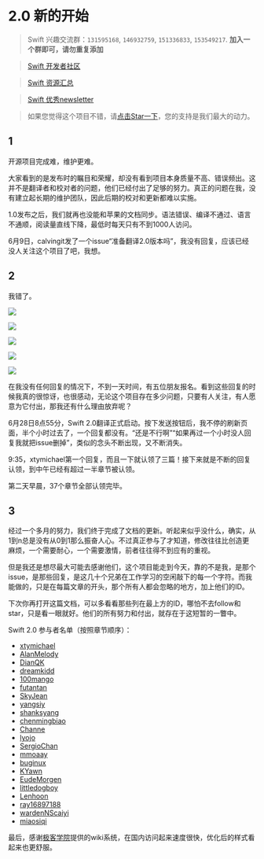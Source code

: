 # 2.0 新的开始	

> Swift 兴趣交流群：`131595168`, `146932759`, `151336833`, `153549217`. **加入一个群即可，请勿重复添加**

> <a target='_blank' href="http://swiftist.org">Swift 开发者社区</a>

> <a target='_blank' href="https://github.com/ipader/SwiftGuide">Swift 资源汇总</a>

> <a target='_blank' href="http://swiftsandbox.io">Swift 优秀newsletter</a>

<!-- -->
> 如果您觉得这个项目不错，请<a target='_blank' href="https://github.com/numbbbbb/the-swift-programming-language-in-chinese">点击Star一下</a>，您的支持是我们最大的动力。

## 1

开源项目完成难，维护更难。

大家看到的是发布时的瞩目和荣耀，却没有看到项目本身质量不高、错误频出。这并不是翻译者和校对者的问题，他们已经付出了足够的努力。真正的问题在我，没有建立起长期的维护团队，因此后期的校对和更新都难以实施。

1.0发布之后，我们就再也没能和苹果的文档同步。语法错误、编译不通过、语言不通顺，阅读量直线下降，最低时每天只有不到1000人访问。

6月9日，calvingit发了一个issue“准备翻译2.0版本吗”，我没有回复，应该已经没人关注这个项目了吧，我想。

## 2

我错了。

![](https://raw.githubusercontent.com/numbbbbb/the-swift-programming-language-in-chinese/gh-pages/swift%202.0%E5%BC%95%E7%94%A8%E5%9B%BE%E7%89%87/1.png)

![](https://raw.githubusercontent.com/numbbbbb/the-swift-programming-language-in-chinese/gh-pages/swift%202.0%E5%BC%95%E7%94%A8%E5%9B%BE%E7%89%87/2.png)

![](https://raw.githubusercontent.com/numbbbbb/the-swift-programming-language-in-chinese/gh-pages/swift%202.0%E5%BC%95%E7%94%A8%E5%9B%BE%E7%89%87/3.png)

![](https://raw.githubusercontent.com/numbbbbb/the-swift-programming-language-in-chinese/gh-pages/swift%202.0%E5%BC%95%E7%94%A8%E5%9B%BE%E7%89%87/4.png)

![](https://raw.githubusercontent.com/numbbbbb/the-swift-programming-language-in-chinese/gh-pages/swift%202.0%E5%BC%95%E7%94%A8%E5%9B%BE%E7%89%87/5.png)

在我没有任何回复的情况下，不到一天时间，有五位朋友报名。看到这些回复的时候我真的很惊讶，也很感动，无论这个项目存在多少问题，只要有人关注，有人愿意为它付出，那我还有什么理由放弃呢？

6月28日8点55分，Swift 2.0翻译正式启动。按下发送按钮后，我不停的刷新页面，半个小时过去了，一个回复都没有。“还是不行啊”“如果再过一个小时没人回复我就把issue删掉”，类似的念头不断出现，又不断消失。

9:35，xtymichael第一个回复，而且一下就认领了三篇！接下来就是不断的回复认领，到中午已经有超过一半章节被认领。

第二天早晨，37个章节全部认领完毕。

## 3

经过一个多月的努力，我们终于完成了文档的更新。听起来似乎没什么，确实，从1到n总是没有从0到1那么振奋人心。不过真正参与了才知道，修改往往比创造更麻烦，一个需要耐心，一个需要激情，前者往往得不到应有的重视。

但是我还是想尽最大可能去感谢他们，这个项目能走到今天，靠的不是我，是那个issue，是那些回复，是这几十个兄弟在工作学习的空闲敲下的每一个字符。而我能做的，只是在每篇文章的开头，那个所有人都会忽略的地方，加上他们的ID。

下次你再打开这篇文档，可以多看看那些列在最上方的ID，哪怕不去follow和star，只是看一眼就好。他们的所有努力和付出，就存在于这短暂的一瞥中。

Swift 2.0 参与者名单（按照章节顺序）：  
- [xtymichael](https://github.com/xtymichael)     
- [AlanMelody](https://github.com/AlanMelody)    
- [DianQK](https://github.com/DianQK)  
- [dreamkidd](https://github.com/dreamkidd)  
- [100mango](https://github.com/100mango)  
- [futantan](https://github.com/futantan)  
- [SkyJean](https://github.com/SkyJean)  
- [yangsiy](https://github.com/yangsiy)  
- [shanksyang](https://github.com/shanksyang)  
- [chenmingbiao](https://github.com/chenmingbiao)  
- [Channe](https://github.com/Channe)  
- [lyojo](https://github.com/lyojo)  
- [SergioChan](https://github.com/SergioChan)  
- [mmoaay](https://github.com/mmoaay)  
- [buginux](https://github.com/buginux)  
- [KYawn](https://github.com/KYawn)  
- [EudeMorgen](https://github.com/EudeMorgen)  
- [littledogboy](https://github.com/littledogboy)   
- [Lenhoon](https://github.com/Lenhoon)   
- [ray16897188](https://github.com/ray16897188)   
- [wardenNScaiyi](https://github.com/wardenNScaiyi)  
- [miaosiqi](https://github.com/miaosiqi)  

最后，感谢[极客学院](http://wiki.jikexueyuan.com)提供的wiki系统，在国内访问起来速度很快，优化后的样式看起来也更舒服。